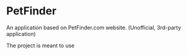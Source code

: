 # PetFinder
An application based on PetFinder.com website. (Unofficial, 3rd-party application)

The project is meant to use 
